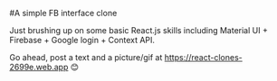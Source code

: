 #A simple FB interface clone 

Just brushing up on some basic React.js skills including Material UI + Firebase + Google login + Context API. 

Go ahead, post a text and a picture/gif at https://react-clones-2699e.web.app 😊 